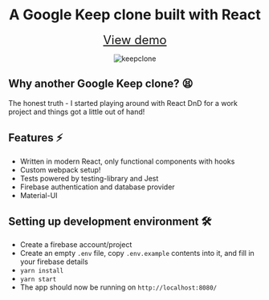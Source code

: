 <h1 align="center">
  A Google Keep clone built with React
</h1>

<p align="center">
<a href="https://keepclone.jmscmrn.com" style="font-size: 24px">View demo</a>
</p>

<p align="center">
  <img src="https://user-images.githubusercontent.com/36631337/97299324-86c7b100-18a0-11eb-802d-212268b0b941.png" alt="keepclone" />
</p>

## Why another Google Keep clone? 😫

The honest truth - I started playing around with React DnD for a work project and things got a little out of hand!

## Features ⚡️

- Written in modern React, only functional components with hooks
- Custom webpack setup!
- Tests powered by testing-library and Jest
- Firebase authentication and database provider
- Material-UI

## Setting up development environment 🛠

- Create a firebase account/project
- Create an empty `.env` file, copy `.env.example` contents into it, and fill in your firebase details
- `yarn install`
- `yarn start`
- The app should now be running on `http://localhost:8080/`
